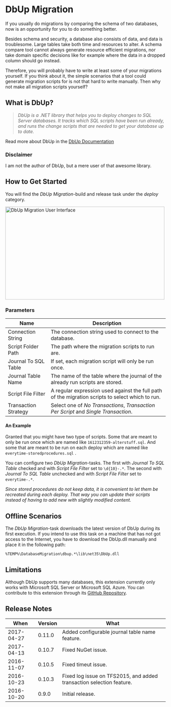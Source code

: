 # DbUp Migration

If you usually do migrations by comparing the schema of two databases, now is an opportunity for you to do something better.

Besides schema and security, a database also consists of data, and data is troublesome. Large tables take both time and resources to alter. A schema compare tool cannot always generate resource efficient migrations, nor take domain specific decisions like for example where the data in a dropped column should go instead.

Therefore, you will probably have to write at least some of your migrations yourself. If you think about it, the simple scenarios that a tool could generate migration scripts for is not that hard to write manually. Then why not make all migration scripts yourself?

## What is DbUp?

> *DbUp is a .NET library that helps you to deploy changes to SQL Server databases. It tracks which SQL scripts have been run already, and runs the change scripts that are needed to get your database up to date.*

Read more about DbUp in the [DbUp Documentation](http://dbup.readthedocs.io)

### Disclaimer

I am not the author of DbUp, but a mere user of that awesome library.

## How to Get Started

You will find the *DbUp Migration*-build and release task under the *deploy* category.

<img src="https://github.com/johanclasson/vso-agent-tasks/raw/master/DbUpMigration/example.png" alt="DbUp Migration User Interface" width="500" height="291">

### Parameters

| Name | Description |
|------|-------------|
| Connection String | The connection string used to connect to the database. |
| Script Folder Path | The path where the migration scripts to run are. |
| Journal To SQL Table | If set, each migration script will only be run once. |
| Journal Table Name | The name of the table where the journal of the already run scripts are stored. |
| Script File Filter | A regular expression used against the full path of the migration scripts to select which to run. |
| Transaction Strategy | Select one of *No Transactions*, *Transaction Per Script* and *Single Transaction*. |

#### An Example

Granted that you might have two type of scripts. Some that are meant to only be run once which are named like `1612312359-alterstuff.sql`. And some that are meant to be run on each deploy which are named like `everytime-storedprocedures.sql` .

You can configure two *DbUp Migration*-tasks. The first with *Journal To SQL Table* checked and with *Script File Filter* set to `\d{10}-.*`. The second with *Journal To SQL Table* unchecked and with *Script File Filter* set to `everytime-.*`.

*Since stored procedures do not keep data, it is convenient to let them be recreated during each deploy. That way you can update their scripts instead of having to add new with slightly modified content.* 

## Offline Scenarios

The *DbUp Migration*-task downloads the latest version of DbUp during its first execution. If you intend to use this task on a machine that has not got access to the Internet, you have to download the DbUp.dll manually and place it in the following path:

`%TEMP%\DatabaseMigration\dbup.*\lib\net35\DbUp.dll`

## Limitations

Although DbUp supports many databases, this extension currently only works with Microsoft SQL Server or Microsoft SQL Azure. You can contribute to this extension through its [GitHub Repository](https://github.com/johanclasson/vso-agent-tasks/tree/master/DbUpMigration).

## Release Notes

| When | Version | What |
|------|---------|------|
| 2017-04-27 | 0.11.0 | Added configurable journal table name feature. |
| 2017-04-13 | 0.10.7 | Fixed NuGet issue. |
| 2016-11-07 | 0.10.5 | Fixed timeut issue. |
| 2016-10-23 | 0.10.3 | Fixed log issue on TFS2015, and added transaction selection feature. |
| 2016-10-20 | 0.9.0 | Initial release. |
